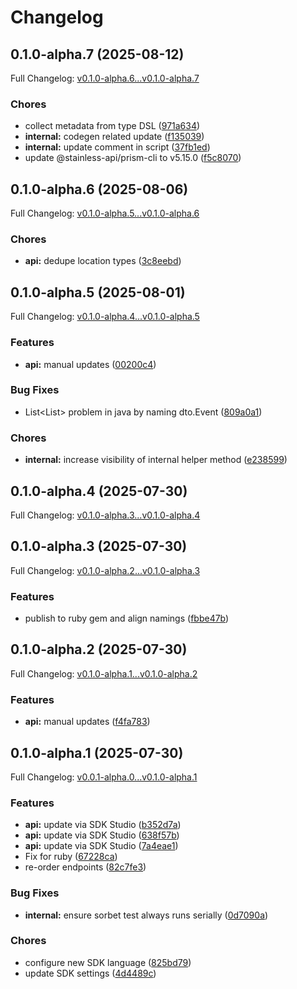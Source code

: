 # Changelog

## 0.1.0-alpha.7 (2025-08-12)

Full Changelog: [v0.1.0-alpha.6...v0.1.0-alpha.7](https://github.com/nextbillion-ai/nextbillion-sdk-ruby/compare/v0.1.0-alpha.6...v0.1.0-alpha.7)

### Chores

* collect metadata from type DSL ([971a634](https://github.com/nextbillion-ai/nextbillion-sdk-ruby/commit/971a63474dc67905f5366bc09cbce2d7862818eb))
* **internal:** codegen related update ([f135039](https://github.com/nextbillion-ai/nextbillion-sdk-ruby/commit/f135039711f92ee652b8fa4ec465818189e2bf99))
* **internal:** update comment in script ([37fb1ed](https://github.com/nextbillion-ai/nextbillion-sdk-ruby/commit/37fb1ed7a9b56d194f39519390c30accc201a99a))
* update @stainless-api/prism-cli to v5.15.0 ([f5c8070](https://github.com/nextbillion-ai/nextbillion-sdk-ruby/commit/f5c80704ce6b3b7a07cc114d14d9f5b520d9dfe4))

## 0.1.0-alpha.6 (2025-08-06)

Full Changelog: [v0.1.0-alpha.5...v0.1.0-alpha.6](https://github.com/nextbillion-ai/nextbillion-sdk-ruby/compare/v0.1.0-alpha.5...v0.1.0-alpha.6)

### Chores

* **api:** dedupe location types ([3c8eebd](https://github.com/nextbillion-ai/nextbillion-sdk-ruby/commit/3c8eebdbcd82ec1a65feba70b870239693852364))

## 0.1.0-alpha.5 (2025-08-01)

Full Changelog: [v0.1.0-alpha.4...v0.1.0-alpha.5](https://github.com/nextbillion-ai/nextbillion-sdk-ruby/compare/v0.1.0-alpha.4...v0.1.0-alpha.5)

### Features

* **api:** manual updates ([00200c4](https://github.com/nextbillion-ai/nextbillion-sdk-ruby/commit/00200c44462ccfa224ea09c654136dbb57a008de))


### Bug Fixes

* List&lt;List&gt; problem in java by naming dto.Event ([809a0a1](https://github.com/nextbillion-ai/nextbillion-sdk-ruby/commit/809a0a1feda028b874e0b1220f33bb4593688aa2))


### Chores

* **internal:** increase visibility of internal helper method ([e238599](https://github.com/nextbillion-ai/nextbillion-sdk-ruby/commit/e23859972996f44b782c91856e9b3d6576310838))

## 0.1.0-alpha.4 (2025-07-30)

Full Changelog: [v0.1.0-alpha.3...v0.1.0-alpha.4](https://github.com/nextbillion-ai/nextbillion-sdk-ruby/compare/v0.1.0-alpha.3...v0.1.0-alpha.4)

## 0.1.0-alpha.3 (2025-07-30)

Full Changelog: [v0.1.0-alpha.2...v0.1.0-alpha.3](https://github.com/nextbillion-ai/nextbillion-sdk-ruby/compare/v0.1.0-alpha.2...v0.1.0-alpha.3)

### Features

* publish to ruby gem and align namings ([fbbe47b](https://github.com/nextbillion-ai/nextbillion-sdk-ruby/commit/fbbe47b9ed0748a180b5860006aa1876283d2809))

## 0.1.0-alpha.2 (2025-07-30)

Full Changelog: [v0.1.0-alpha.1...v0.1.0-alpha.2](https://github.com/nextbillion-ai/nextbillion-sdk-ruby/compare/v0.1.0-alpha.1...v0.1.0-alpha.2)

### Features

* **api:** manual updates ([f4fa783](https://github.com/nextbillion-ai/nextbillion-sdk-ruby/commit/f4fa783d78f05d19c8f4fb775d1d544b3041b788))

## 0.1.0-alpha.1 (2025-07-30)

Full Changelog: [v0.0.1-alpha.0...v0.1.0-alpha.1](https://github.com/nextbillion-ai/nextbillion-sdk-ruby/compare/v0.0.1-alpha.0...v0.1.0-alpha.1)

### Features

* **api:** update via SDK Studio ([b352d7a](https://github.com/nextbillion-ai/nextbillion-sdk-ruby/commit/b352d7a808092cc076a51d0002b86a9f11e81db0))
* **api:** update via SDK Studio ([638f57b](https://github.com/nextbillion-ai/nextbillion-sdk-ruby/commit/638f57bc812ef59128727e197de66dba3f2e85fe))
* **api:** update via SDK Studio ([7a4eae1](https://github.com/nextbillion-ai/nextbillion-sdk-ruby/commit/7a4eae18e57537fc7bb857c31ee9c9d77969e3f0))
* Fix for ruby ([67228ca](https://github.com/nextbillion-ai/nextbillion-sdk-ruby/commit/67228ca9daab6177365254060268bbead0d3c1ae))
* re-order endpoints ([82c7fe3](https://github.com/nextbillion-ai/nextbillion-sdk-ruby/commit/82c7fe3742f5424a5a7b1bd276217b842f0dcf7d))


### Bug Fixes

* **internal:** ensure sorbet test always runs serially ([0d7090a](https://github.com/nextbillion-ai/nextbillion-sdk-ruby/commit/0d7090a1efe112429f98c8cd3ce69c335e742694))


### Chores

* configure new SDK language ([825bd79](https://github.com/nextbillion-ai/nextbillion-sdk-ruby/commit/825bd794411f02660a74c502381e0be8620e168c))
* update SDK settings ([4d4489c](https://github.com/nextbillion-ai/nextbillion-sdk-ruby/commit/4d4489ccc7d02faab3c7a4863e4e61c1258e6744))
